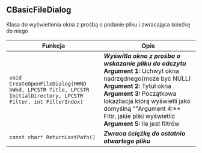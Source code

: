 ## **CBasicFileDialog**

Klasa do wyświetlenia okna z prośbą o podanie pliku i zwracająca ścieżkę do niego

| Funkcja                                  | Opis                                     |
| ---------------------------------------- | ---------------------------------------- |
| `void CreateOpenFileDialog(HWND hWnd, LPCSTR Title, LPCSTR InitialDirectory, LPCSTR Filter, int FilterIndex)` | ***Wyświtla okno z prośba o wskazanie pliku do odczytu*** **Argument 1:** Uchwyt okna nadrzędnego(może być NULL) **Argument 2:** Tytuł okna **Argument 3:** Początkowa lokazliacja którą wyświetli jako domyślną ""Argument 4:**  Filtr, jakie pliki wyświetlić **Argument 5:** Ile jest filtrów |
| `const char* ReturnLastPath()`           | ***Zwraca ściężkę do ostatnio otwartego pliku*** |

